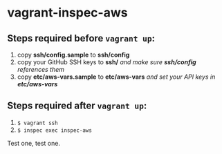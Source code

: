 # vagrant-inspec-aws

## Steps required before `vagrant up`:
1. copy **ssh/config.sample** to **ssh/config**
1. copy your GitHub SSH keys to **ssh/** _and make sure **ssh/config** references them_
1. copy **etc/aws-vars.sample** to **etc/aws-vars** _and set your API keys in **etc/aws-vars**_

## Steps required after `vagrant up`:
1. `$ vagrant ssh`
1. `$ inspec exec inspec-aws`

Test one, test one.
